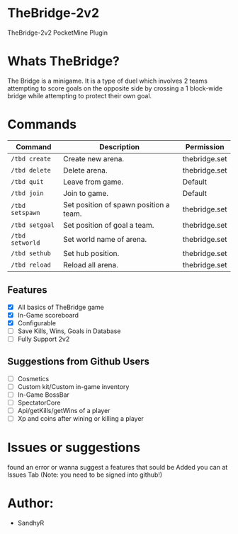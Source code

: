 # TheBridge-2v2
TheBridge-2v2 PocketMine Plugin

# Whats TheBridge?
The Bridge is a minigame. It is a type of duel which involves 2 teams attempting to score goals on the opposite side by crossing a 1 block-wide bridge while attempting to protect their own goal.

# Commands
Command | Description | Permission
--- | --- | ---
`/tbd create` | Create new arena. | thebridge.set
`/tbd delete` | Delete arena. | thebridge.set
`/tbd quit` | Leave from game. | Default
`/tbd join` | Join to game. | Default
`/tbd setspawn` | Set position of spawn position a team. | thebridge.set
`/tbd setgoal` | Set position of goal a team. | thebridge.set
`/tbd setworld` | Set world name of arena. | thebridge.set
`/tbd sethub` | Set hub position. | thebridge.set
`/tbd reload` | Reload all arena. | thebridge.set

## Features
- [X] All basics of TheBridge game
- [X] In-Game scoreboard
- [X] Configurable
- [ ] Save Kills, Wins, Goals in Database
- [ ] Fully Support 2v2

## Suggestions from Github Users
- [ ] Cosmetics
- [ ] Custom kit/Custom in-game inventory
- [ ] In-Game BossBar
- [ ] SpectatorCore
- [ ] Api/getKills/getWins of a player
- [ ] Xp and coins after wining or killing a player

# Issues or suggestions 
found an error or wanna suggest a features that sould be Added
you can at Issues Tab (Note: you need to be signed into github!)

# Author:
- SandhyR
